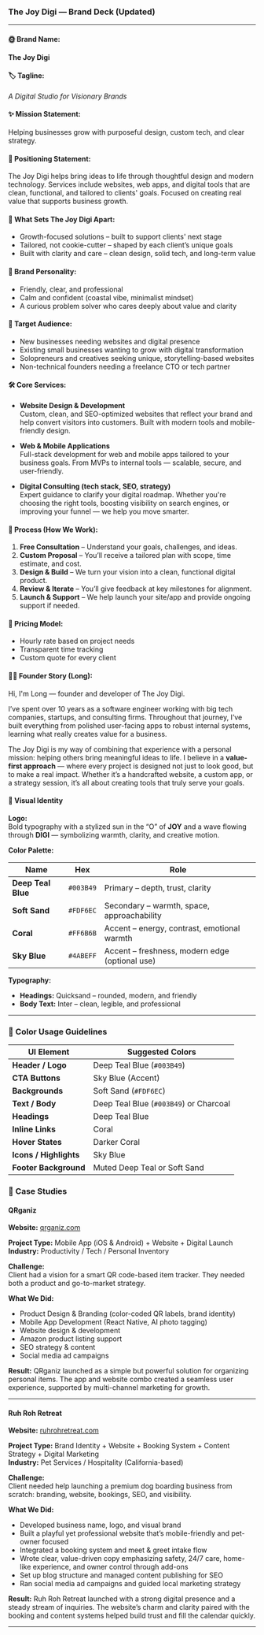 ### The Joy Digi — Brand Deck (Updated)

---

#### 🌞 Brand Name:

**The Joy Digi**

#### 🏷️ Tagline:

_A Digital Studio for Visionary Brands_

#### ✨ Mission Statement:

Helping businesses grow with purposeful design, custom tech, and clear strategy.

#### 🎯 Positioning Statement:

The Joy Digi helps bring ideas to life through thoughtful design and modern technology. Services include websites, web apps, and digital tools that are clean, functional, and tailored to clients' goals. Focused on creating real value that supports business growth.

#### 🌊 What Sets The Joy Digi Apart:

- Growth-focused solutions – built to support clients' next stage
- Tailored, not cookie-cutter – shaped by each client’s unique goals
- Built with clarity and care – clean design, solid tech, and long-term value

#### 🧠 Brand Personality:

- Friendly, clear, and professional
- Calm and confident (coastal vibe, minimalist mindset)
- A curious problem solver who cares deeply about value and clarity

#### 🎯 Target Audience:

- New businesses needing websites and digital presence
- Existing small businesses wanting to grow with digital transformation
- Solopreneurs and creatives seeking unique, storytelling-based websites
- Non-technical founders needing a freelance CTO or tech partner

#### 🛠️ Core Services:

- **Website Design & Development**  
  Custom, clean, and SEO-optimized websites that reflect your brand and help convert visitors into customers. Built with modern tools and mobile-friendly design.

- **Web & Mobile Applications**  
  Full-stack development for web and mobile apps tailored to your business goals. From MVPs to internal tools — scalable, secure, and user-friendly.

- **Digital Consulting (tech stack, SEO, strategy)**  
  Expert guidance to clarify your digital roadmap. Whether you're choosing the right tools, boosting visibility on search engines, or improving your funnel — we help you move smarter.

#### 🔁 Process (How We Work):

1. **Free Consultation** – Understand your goals, challenges, and ideas.
2. **Custom Proposal** – You’ll receive a tailored plan with scope, time estimate, and cost.
3. **Design & Build** – We turn your vision into a clean, functional digital product.
4. **Review & Iterate** – You’ll give feedback at key milestones for alignment.
5. **Launch & Support** – We help launch your site/app and provide ongoing support if needed.

#### 💬 Pricing Model:

- Hourly rate based on project needs
- Transparent time tracking
- Custom quote for every client

#### 👨‍💻 Founder Story (Long):

Hi, I'm Long — founder and developer of The Joy Digi.

I’ve spent over 10 years as a software engineer working with big tech companies, startups, and consulting firms. Throughout that journey, I’ve built everything from polished user-facing apps to robust internal systems, learning what really creates value for a business.

The Joy Digi is my way of combining that experience with a personal mission: helping others bring meaningful ideas to life. I believe in a **value-first approach** — where every project is designed not just to look good, but to make a real impact. Whether it’s a handcrafted website, a custom app, or a strategy session, it’s all about creating tools that truly serve your goals.

#### 🎨 Visual Identity

**Logo:**  
Bold typography with a stylized sun in the “O” of **JOY** and a wave flowing through **DIGI** — symbolizing warmth, clarity, and creative motion.

**Color Palette:**

| Name               | Hex       | Role                                           |
| ------------------ | --------- | ---------------------------------------------- |
| **Deep Teal Blue** | `#003B49` | Primary – depth, trust, clarity                |
| **Soft Sand**      | `#FDF6EC` | Secondary – warmth, space, approachability     |
| **Coral**          | `#FF6B6B` | Accent – energy, contrast, emotional warmth    |
| **Sky Blue**       | `#4ABEFF` | Accent – freshness, modern edge (optional use) |

**Typography:**

- **Headings:** Quicksand – rounded, modern, and friendly
- **Body Text:** Inter – clean, legible, and professional

---

### 🧭 Color Usage Guidelines

| UI Element             | Suggested Colors                       |
| ---------------------- | -------------------------------------- |
| **Header / Logo**      | Deep Teal Blue (`#003B49`)             |
| **CTA Buttons**        | Sky Blue (Accent)                      |
| **Backgrounds**        | Soft Sand (`#FDF6EC`)                  |
| **Text / Body**        | Deep Teal Blue (`#003B49`) or Charcoal |
| **Headings**           | Deep Teal Blue                         |
| **Inline Links**       | Coral                                  |
| **Hover States**       | Darker Coral                           |
| **Icons / Highlights** | Sky Blue                               |
| **Footer Background**  | Muted Deep Teal or Soft Sand           |

### 📁 Case Studies

#### **QRganiz**

**Website:** [qrganiz.com](https://www.qrganiz.com)

**Project Type:** Mobile App (iOS & Android) + Website + Digital Launch  
**Industry:** Productivity / Tech / Personal Inventory

**Challenge:**  
Client had a vision for a smart QR code-based item tracker. They needed both a product and go-to-market strategy.

**What We Did:**

- Product Design & Branding (color-coded QR labels, brand identity)
- Mobile App Development (React Native, AI photo tagging)
- Website design & development
- Amazon product listing support
- SEO strategy & content
- Social media ad campaigns

**Result:**
QRganiz launched as a simple but powerful solution for organizing personal items. The app and website combo created a seamless user experience, supported by multi-channel marketing for growth.

---

#### **Ruh Roh Retreat**

**Website:** [ruhrohretreat.com](https://ruhrohretreat.com)

**Project Type:** Brand Identity + Website + Booking System + Content Strategy + Digital Marketing  
**Industry:** Pet Services / Hospitality (California-based)

**Challenge:**  
Client needed help launching a premium dog boarding business from scratch: branding, website, bookings, SEO, and visibility.

**What We Did:**

- Developed business name, logo, and visual brand
- Built a playful yet professional website that’s mobile-friendly and pet-owner focused
- Integrated a booking system and meet & greet intake flow
- Wrote clear, value-driven copy emphasizing safety, 24/7 care, home-like experience, and owner control through add-ons
- Set up blog structure and managed content publishing for SEO
- Ran social media ad campaigns and guided local marketing strategy

**Result:**
Ruh Roh Retreat launched with a strong digital presence and a steady stream of inquiries. The website’s charm and clarity paired with the booking and content systems helped build trust and fill the calendar quickly.

---
